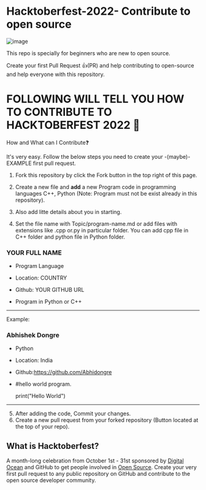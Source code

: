 # Hacktoberfest-2022- Contribute to open source
![image](https://user-images.githubusercontent.com/113405820/193466421-b4d5965c-b38c-4794-a4f3-7f3c56cee7da.png)

This repo is specially for beginners who are new to open source.

Create your first Pull Request 👍(PR) and help contributing to open-source and help everyone with this repository.

# FOLLOWING WILL TELL YOU HOW TO CONTRIBUTE TO HACKTOBERFEST 2022 🙂
How and What can I Contribute❓

It's very easy. Follow the below steps you need to create your -(maybe)- EXAMPLE first pull request.

1. Fork this repository by click the Fork button in the top right of this page.

2. Create a new file and **add** a new Program code in programming languages C++, Python (Note: Program must not be exist already in this repository).

3. Also add litte details about you in starting.

4. Set the file name with Topic/program-name.md or add files with extensions like .cpp or.py in particular folder.
You can add cpp file in C++ folder and python file in Python folder.
### YOUR FULL NAME

- Program Language 

- Location: COUNTRY

- Github: YOUR GITHUB URL

- Program in Python or C++
***

Example:

### Abhishek Dongre

- Python 

- Location: India

- Github:https://github.com/Abhidongre

- #hello world program.
  
  print("Hello World")

***
5. After adding the code, Commit your changes.
6. Create a new pull request from your forked repository (Button located at the top of your repo).
## What is Hacktoberfest?

A month-long celebration from October 1st - 31st sponsored by [Digital Ocean](https://hacktoberfest.digitalocean.com/) and GitHub to get people involved in [Open Source](https://github.com/open-source). Create your very first pull request to any public repository on GitHub and contribute to the open source developer community.
